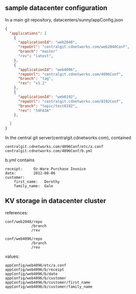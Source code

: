 ## sample datacenter configuration

In a main git repository, datacenters/sunny/appConfig.json
```json
{
  "applications": [
    {
      "applicationId": "web2048",
      "repoUrl": "centralgit.cdnetworks.com/web2048Conf",
      "branch": "master"
      "rev": "latest",
    },
    {
      "applicationId": "web4096",
      "repoUrl": "centralgit.cdnetworks.com/4096Conf",
      "branch": "tag",
      "rev": "v1.2"
    },
    {
      "applicationId": "web8192",
      "repoUrl": "centralgit.cdnetworks.com/8192Conf",
      "branch": "topic/test8192",
      "rev": "54FA3A"
    },

  ]
}
```

In the central git server(centralgit.cdnetworks.com), contained

```
centralgit.cdnetworks.com/4096Conf/etc/a.conf
centralgit.cdnetworks.com/4096Conf/b.yml
```

b.yml contains
```
receipt:     Oz-Ware Purchase Invoice
date:        2012-08-06
customer:
    first_name:   Dorothy
    family_name:  Gale
```

## KV storage in datacenter cluster

references:
```
conf/web2048/repo 
            /branch
            /rev

conf/web4096/repo 
            /branch
            /rev
```

values:
```
appConfig/web4096/etc/a.conf
appConfig/web4096/b/receipt
appConfig/web4096/b/date
appConfig/web4096/b/customer
appConfig/web4096/b/customer/first_name
appConfig/web4096/b/customer/family_name
```

